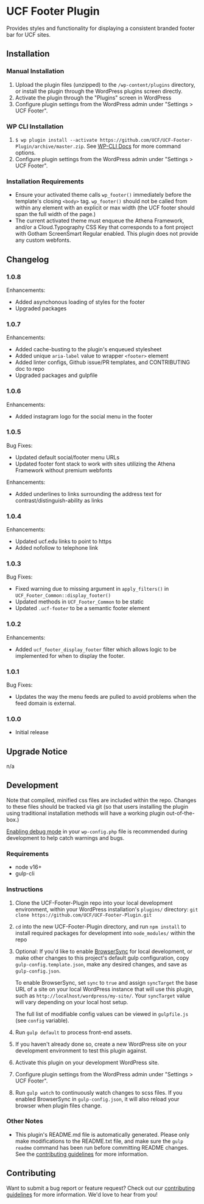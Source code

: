 # UCF Footer Plugin #

Provides styles and functionality for displaying a consistent branded footer bar for UCF sites.


## Installation ##

### Manual Installation ###
1. Upload the plugin files (unzipped) to the `/wp-content/plugins` directory, or install the plugin through the WordPress plugins screen directly.
2. Activate the plugin through the "Plugins" screen in WordPress
3. Configure plugin settings from the WordPress admin under "Settings > UCF Footer".

### WP CLI Installation ###
1. `$ wp plugin install --activate https://github.com/UCF/UCF-Footer-Plugin/archive/master.zip`.  See [WP-CLI Docs](http://wp-cli.org/commands/plugin/install/) for more command options.
2. Configure plugin settings from the WordPress admin under "Settings > UCF Footer".

### Installation Requirements ###
* Ensure your activated theme calls `wp_footer()` immediately before the template's closing `<body>` tag.  `wp_footer()` should not be called from within any element with an explicit or max width (the UCF footer should span the full width of the page.)
* The current activated theme must enqueue the Athena Framework, and/or a Cloud.Typography CSS Key that corresponds to a font project with Gotham ScreenSmart Regular enabled.  This plugin does not provide any custom webfonts.


## Changelog ##

### 1.0.8 ###
Enhancements:
* Added asynchonous loading of styles for the footer
* Upgraded packages

### 1.0.7 ###
Enhancements:
* Added cache-busting to the plugin's enqueued stylesheet
* Added unique `aria-label` value to wrapper `<footer>` element
* Added linter configs, Github issue/PR templates, and CONTRIBUTING doc to repo
* Upgraded packages and gulpfile

### 1.0.6 ###
Enhancements:
* Added instagram logo for the social menu in the footer

### 1.0.5 ###
Bug Fixes:
* Updated default social/footer menu URLs
* Updated footer font stack to work with sites utilizing the Athena Framework without premium webfonts

Enhancements:
* Added underlines to links surrounding the address text for contrast/distinguish-ability as links

### 1.0.4 ###
Enhancements:
* Updated ucf.edu links to point to https
* Added nofollow to telephone link

### 1.0.3 ###
Bug Fixes:
* Fixed warning due to missing argument in `apply_filters()` in `UCF_Footer_Common::display_footer()`
* Updated methods in `UCF_Footer_Common` to be static
* Updated `.ucf-footer` to be a semantic footer element

### 1.0.2 ###
Enhancements:
* Added `ucf_footer_display_footer` filter which allows logic to be implemented for when to display the footer.

### 1.0.1 ###
Bug Fixes:
* Updates the way the menu feeds are pulled to avoid problems when the feed domain is external.

### 1.0.0 ###
* Initial release


## Upgrade Notice ##

n/a


## Development ##

Note that compiled, minified css files are included within the repo.  Changes to these files should be tracked via git (so that users installing the plugin using traditional installation methods will have a working plugin out-of-the-box.)

[Enabling debug mode](https://codex.wordpress.org/Debugging_in_WordPress) in your `wp-config.php` file is recommended during development to help catch warnings and bugs.

### Requirements ###
* node v16+
* gulp-cli

### Instructions ###
1. Clone the UCF-Footer-Plugin repo into your local development environment, within your WordPress installation's `plugins/` directory: `git clone https://github.com/UCF/UCF-Footer-Plugin.git`
2. `cd` into the new UCF-Footer-Plugin directory, and run `npm install` to install required packages for development into `node_modules/` within the repo
3. Optional: If you'd like to enable [BrowserSync](https://browsersync.io) for local development, or make other changes to this project's default gulp configuration, copy `gulp-config.template.json`, make any desired changes, and save as `gulp-config.json`.

    To enable BrowserSync, set `sync` to `true` and assign `syncTarget` the base URL of a site on your local WordPress instance that will use this plugin, such as `http://localhost/wordpress/my-site/`.  Your `syncTarget` value will vary depending on your local host setup.

    The full list of modifiable config values can be viewed in `gulpfile.js` (see `config` variable).
3. Run `gulp default` to process front-end assets.
4. If you haven't already done so, create a new WordPress site on your development environment to test this plugin against.
5. Activate this plugin on your development WordPress site.
6. Configure plugin settings from the WordPress admin under "Settings > UCF Footer".
7. Run `gulp watch` to continuously watch changes to scss files.  If you enabled BrowserSync in `gulp-config.json`, it will also reload your browser when plugin files change.

### Other Notes ###
* This plugin's README.md file is automatically generated. Please only make modifications to the README.txt file, and make sure the `gulp readme` command has been run before committing README changes.  See the [contributing guidelines](https://github.com/UCF/UCF-Footer-Plugin/blob/master/CONTRIBUTING.md) for more information.


## Contributing ##

Want to submit a bug report or feature request?  Check out our [contributing guidelines](https://github.com/UCF/UCF-Footer-Plugin/blob/master/CONTRIBUTING.md) for more information.  We'd love to hear from you!
